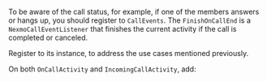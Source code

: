 To be aware of the call status, for example, if one of the members answers or hangs up, you should register to `CallEvents`. The `FinishOnCallEnd` is a `NexmoCallEventListener` that finishes the current activity if the call is completed or canceled.

Register to its instance, to address the use cases mentioned previously.

On both `OnCallActivity` and `IncomingCallActivity`, add:
